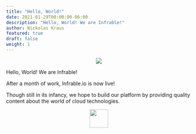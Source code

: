 ```yaml
---
title: "Hello, World!"
date: 2021-01-29T00:00:00-06:00
description: "Hello, World! We are Infrable!"
author: Nickolas Kraus
featured: true
draft: false
weight: 1
---
```


<p align="center">
  <img src="../img/hello-world/cover.png"/>
</p>

Hello, World! We are Infrable!

After a month of work, Infrable.io is now live!

Though still in its infancy, we hope to build our platform by providing quality content about the world of cloud technologies.

<p align="center">
  <img src="../img/hello-world/img-0.png" style="width: 50px;"/>
</p>
